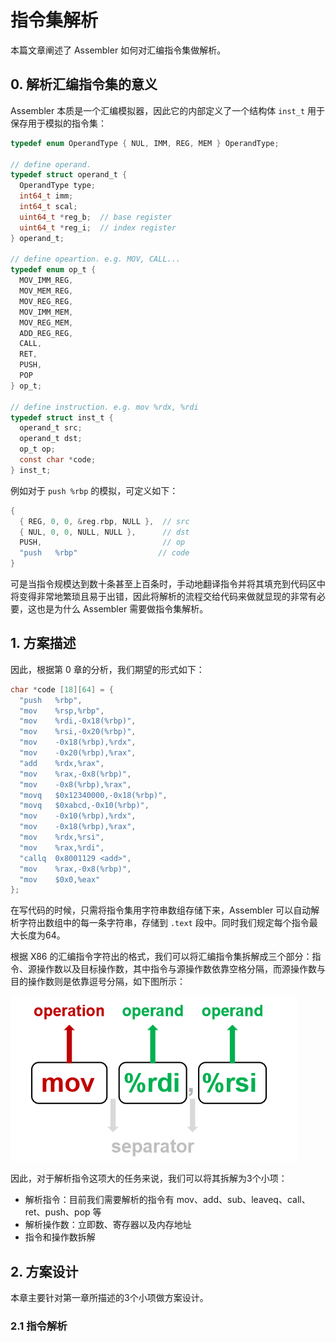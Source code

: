 # 指令集解析
本篇文章阐述了 Assembler 如何对汇编指令集做解析。

## 0. 解析汇编指令集的意义
Assembler 本质是一个汇编模拟器，因此它的内部定义了一个结构体 `inst_t` 用于保存用于模拟的指令集：
```c
typedef enum OperandType { NUL, IMM, REG, MEM } OperandType;

// define operand.
typedef struct operand_t {
  OperandType type;
  int64_t imm;
  int64_t scal;
  uint64_t *reg_b;  // base register
  uint64_t *reg_i;  // index register
} operand_t;

// define opeartion. e.g. MOV, CALL...
typedef enum op_t {
  MOV_IMM_REG,
  MOV_MEM_REG,
  MOV_REG_REG,
  MOV_IMM_MEM,
  MOV_REG_MEM,
  ADD_REG_REG,
  CALL,
  RET,
  PUSH,
  POP
} op_t;

// define instruction. e.g. mov %rdx, %rdi
typedef struct inst_t {
  operand_t src;
  operand_t dst;
  op_t op;
  const char *code;
} inst_t;
```
例如对于 `push %rbp` 的模拟，可定义如下：
```c
{
  { REG, 0, 0, &reg.rbp, NULL },  // src  
  { NUL, 0, 0, NULL, NULL },      // dst
  PUSH,                           // op
  "push   %rbp"                  // code          
}
```
可是当指令规模达到数十条甚至上百条时，手动地翻译指令并将其填充到代码区中将变得非常地繁琐且易于出错，因此将解析的流程交给代码来做就显现的非常有必要，这也是为什么 Assembler 需要做指令集解析。

## 1. 方案描述
因此，根据第 0 章的分析，我们期望的形式如下：
```c
char *code [18][64] = {
  "push   %rbp",
  "mov    %rsp,%rbp",
  "mov    %rdi,-0x18(%rbp)",
  "mov    %rsi,-0x20(%rbp)",
  "mov    -0x18(%rbp),%rdx",
  "mov    -0x20(%rbp),%rax",
  "add    %rdx,%rax",
  "mov    %rax,-0x8(%rbp)",
  "mov    -0x8(%rbp),%rax",
  "movq   $0x12340000,-0x18(%rbp)",
  "movq   $0xabcd,-0x10(%rbp)",
  "mov    -0x10(%rbp),%rdx",
  "mov    -0x18(%rbp),%rax",
  "mov    %rdx,%rsi",
  "mov    %rax,%rdi",
  "callq  0x8001129 <add>",
  "mov    %rax,-0x8(%rbp)",
  "mov    $0x0,%eax"
};
```
在写代码的时候，只需将指令集用字符串数组存储下来，Assembler 可以自动解析字符出数组中的每一条字符串，存储到 `.text` 段中。同时我们规定每个指令最大长度为64。

根据 X86 的汇编指令字符出的格式，我们可以将汇编指令集拆解成三个部分：指令、源操作数以及目标操作数，其中指令与源操作数依靠空格分隔，而源操作数与目的操作数则是依靠逗号分隔，如下图所示：

![](image/instruction.png)

因此，对于解析指令这项大的任务来说，我们可以将其拆解为3个小项：
- 解析指令：目前我们需要解析的指令有 mov、add、sub、leaveq、call、ret、push、pop 等
- 解析操作数：立即数、寄存器以及内存地址
- 指令和操作数拆解

## 2. 方案设计
本章主要针对第一章所描述的3个小项做方案设计。

### 2.1 指令解析






